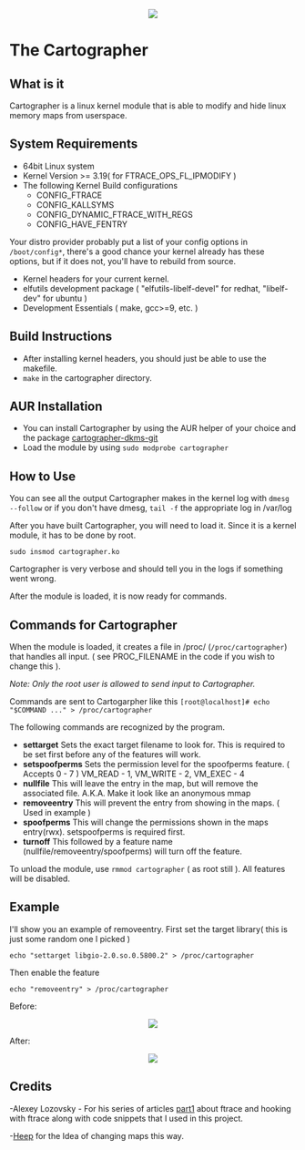 <p align="center">  
<img src="https://i.imgur.com/kaY6nqc.jpg">  
</p>

# The Cartographer 

## What is it
Cartographer is a linux kernel module that is able to modify and hide linux memory maps from userspace.


## System Requirements
* 64bit Linux system
* Kernel Version >= 3.19( for FTRACE_OPS_FL_IPMODIFY )
* The following Kernel Build configurations 
	* CONFIG_FTRACE
	* CONFIG_KALLSYMS
	* CONFIG_DYNAMIC_FTRACE_WITH_REGS
	* CONFIG_HAVE_FENTRY
	
Your distro provider probably put a list of your config options in `/boot/config*`, there's a good chance your kernel already has these options, but if it does not, you'll have to rebuild from source.
* Kernel headers for your current kernel.
* elfutils development package ( "elfutils-libelf-devel" for redhat, "libelf-dev" for ubuntu )
* Development Essentials ( make, gcc>=9, etc. )

## Build Instructions
*  After installing kernel headers, you should just be able to use the makefile.
* `make` in the cartographer directory.

## AUR Installation
* You can install Cartographer by using the AUR helper of your choice and the package [cartographer-dkms-git](https://aur.archlinux.org/packages/cartographer-dkms-git/)
* Load the module by using `sudo modprobe cartographer`

## How to Use
You can see all the output Cartographer makes in the kernel log with `dmesg --follow` or if you don't have dmesg, `tail -f` the appropriate log in /var/log

After you have built Cartographer, you will need to load it. Since it is a kernel module, it has to be done by root.

`sudo insmod cartographer.ko`

Cartographer is very verbose and should tell you in the logs if something went wrong.

After the module is loaded, it is now ready for commands.
## Commands for Cartographer
When the module is loaded, it creates a file in /proc/ (`/proc/cartographer`) that handles all input. ( see PROC_FILENAME in the code if you wish to change this ).

*Note: Only the root user is allowed to send input to Cartographer.*

Commands are sent to Cartogarpher like this 
`[root@localhost]# echo "$COMMAND ..." > /proc/cartographer`

The following commands are recognized by the program.
* **settarget**
	Sets the exact target filename to look for.
	This is required to be set first before any of the features will work.
* **setspoofperms**
	Sets the permission level for the spoofperms feature. ( Accepts 0 - 7 )
	VM_READ - 1, VM_WRITE - 2, VM_EXEC - 4
* **nullfile**
	This will leave the entry in the map, but will remove the associated file.
	A.K.A. Make it look like an anonymous mmap
* **removeentry**
	This will prevent the entry from showing in the maps. ( Used in example )
* **spoofperms**
	This will change the permissions shown in the maps entry(rwx). setspoofperms is required first.
* **turnoff**
	This followed by a feature name (nullfile/removeentry/spoofperms) will turn off the feature.


To unload the module, use `rmmod cartographer` ( as root still ). All features will be disabled.

## Example
I'll show you an example of removeentry.
First set the target library( this is just some random one I picked )

`echo "settarget libgio-2.0.so.0.5800.2" > /proc/cartographer`

Then enable the feature

`echo "removeentry" > /proc/cartographer`

Before:
<p align="center">  
<img src="https://i.imgur.com/fISekdt.png">  
</p>

After:
<p align="center">  
<img src="https://i.imgur.com/Mr2Pak1.png">  
</p>

## Credits

-Alexey Lozovsky - For his series of articles [part1](https://www.apriorit.com/dev-blog/544-hooking-linux-functions-1) about ftrace and hooking with ftrace along with code snippets that I used in this project.

-[Heep](https://github.com/greenbytesoftware) for the Idea of changing maps this way.
